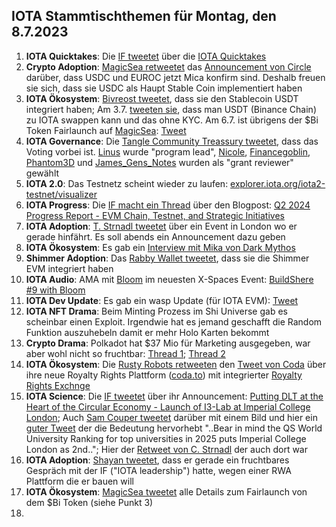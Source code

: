 ## IOTA Stammtischthemen für Montag, den 8.7.2023

1. **IOTA Quicktakes**: Die [IF tweetet]() über die [IOTA Quicktakes]()
2. **Crypto Adoption**: [MagicSea retweetet](https://x.com/MagicSeaDEX/status/1807806378427195650) das [Announcement von Circle](https://x.com/jerallaire/status/1807791418489889279) darüber, dass USDC und EUROC jetzt Mica konfirm sind. Deshalb freuen sie sich, dass sie USDC als Haupt Stable Coin implementiert haben
3. **IOTA Ökosystem**: [Bivreost tweetet](https://x.com/bivreost/status/1807822571905106141), dass sie den Stablecoin USDT integriert haben; Am 3.7. [tweeten sie](https://x.com/bivreost/status/1808456229980688450), dass man USDT (Binance Chain) zu IOTA swappen kann und das ohne KYC. Am 6.7. ist übrigens der $Bi Token Fairlaunch auf [MagicSea](https://x.com/MagicSeaDEX): [Tweet](https://x.com/MagicSeaDEX/status/1807338289029935384)
4. **IOTA Governance**: Die [Tangle Community Treassury tweetet](https://x.com/TangleTreasury/status/1808026970514399456), dass das Voting vorbei ist. [Linus](https://x.com/LinusNaumann) wurde "program lead", [Nicole](https://x.com/cheerful_nicole), [Financegoblin](https://x.com/finanzgoblin), [Phantom3D](https://x.com/Phantom_3D) und [James_Gens_Notes](https://x.com/STWei8) wurden als "grant reviewer" gewählt
5. **IOTA 2.0**: Das Testnetz scheint wieder zu laufen: [explorer.iota.org/iota2-testnet/visualizer](https://explorer.iota.org/iota2-testnet/visualizer/)
6. **IOTA Progress**: Die [IF macht ein Thread](https://x.com/iota/status/1808123464978415915) über den Blogpost: [Q2 2024 Progress Report - EVM Chain, Testnet, and Strategic Initiatives](https://blog.iota.org/q2-2024-progress-report/)
7. **IOTA Adoption**: [T. Strnadl tweetet](https://x.com/archimate/status/1808348072662966710) über ein Event in London wo er gerade hinfährt. Es soll abends ein Announcement dazu geben 
8. **IOTA Ökosystem**: Es gab ein [Interview mit Mika von Dark Mythos](https://x.com/DarkMythosIOTA/status/1808135453482070512)
9. **Shimmer Adoption**: Das [Rabby Wallet tweetet](https://x.com/Rabby_io/status/1808123544053719490), dass sie die Shimmer EVM integriert haben
10. **IOTA Audio**: AMA mit [Bloom](https://x.com/bloomwalletio) im neuesten X-Spaces Event: [BuildShere #9 with Bloom](https://x.com/iota/status/1806673914665259486)
11. **IOTA Dev Update**: Es gab ein wasp Update (für IOTA EVM): [Tweet](https://x.com/Vrom14286662/status/1808396724618084461)
12. **IOTA NFT Drama**: Beim Minting Prozess im Shi Universe gab es scheinbar einen Exploit. Irgendwie hat es jemand geschafft die Random Funktion auszuhebeln damit er mehr Holo Karten bekommt
13. **Crypto Drama**: Polkadot hat $37 Mio für Marketing ausgegeben, war aber wohl nicht so fruchtbar: [Thread 1](https://x.com/DefiIgnas/status/1807784567241351286); [Thread 2](https://x.com/stacy_muur/status/1808084118519140370)
14. **IOTA Ökosystem**: Die [Rusty Robots retweeten](https://x.com/RustyRobotCC/status/1808477544280096800) den [Tweet von Coda](https://x.com/coda_digital/status/1808476630479691803) über ihre neue Royalty Rights Plattform ([coda.to](http://coda.to/)) mit integrierter [Royalty Rights Exchnge](http://coda.to/exchange)
15. **IOTA Science**: Die [IF tweetet](https://x.com/iota/status/1808542476044489032) über ihr Announcement: [Putting DLT at the Heart of the Circular Economy - Launch of I3-Lab at Imperial College London](https://blog.iota.org/iota-imperial-i3-lab-launch/); Auch [Sam Couper tweetet](https://x.com/camsooper/status/1808536397243953570) darüber mit einem Bild und hier ein [guter Tweet](https://x.com/Aekyus/status/1808567923310469342) der die Bedeutung hervorhebt "..Bear in mind the QS World University Ranking for top universities in 2025 puts Imperial College London as 2nd.."; Hier der [Retweet von C. Strnadl](https://x.com/archimate/status/1808557162287018187) der auch dort war
16. **IOTA Adoption**: [Shayan tweetet](https://x.com/oroogle/status/1808554445560508649), dass er gerade ein fruchtbares Gespräch mit der IF ("IOTA leadership") hatte, wegen einer RWA Plattform die er bauen will
17. **IOTA Ökosystem**: [MagicSea tweetet](https://x.com/MagicSeaDEX/status/1808591734508532138) alle Details zum Fairlaunch von dem $Bi Token (siehe Punkt 3)
18. 
